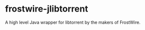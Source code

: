 frostwire-jlibtorrent
=====================
A high level Java wrapper for libtorrent by the makers of FrostWire.
